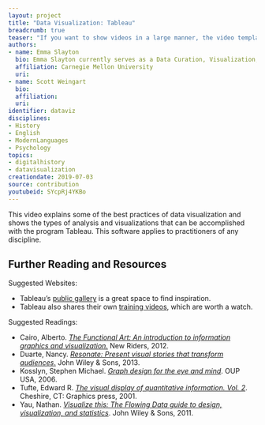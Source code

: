 ```yaml
---
layout: project
title: "Data Visualization: Tableau"
breadcrumb: true
teaser: "If you want to show videos in a large manner, the video template is the right choice."
authors: 
- name: Emma Slayton
  bio: Emma Slayton currently serves as a Data Curation, Visualization, and GIS Specialist at the Carnegie Mellon University Libraries. She received her PhD in Archeology in 2018 from the University of Leiden. As an archaeologist, she focused on using computer modeling to hypothesize the location of early canoe routes in the Caribbean. She has experience working with GIS and other data visualization tools. This knowledge aids her work at CMU, where she plans workshops and other content to promote the use of various data visualization methods, tools, and techniques.
  affiliation: Carnegie Mellon University
  uri:
- name: Scott Weingart
  bio:
  affiliation:
  uri:
identifier: dataviz
disciplines: 
- History
- English
- ModernLanguages
- Psychology
topics:
- digitalhistory
- datavisualization
creationdate: 2019-07-03
source: contribution
youtubeid: SYcpRj4YKBo
---
```



This video explains some of the best practices of data visualization and shows the types of analysis and visualizations that can be accomplished with the program Tableau. This software applies to practitioners of any discipline.

## Further Reading and Resources

Suggested Websites:
  - Tableau’s [public gallery](https://public.tableau.com/en-us/s/gallery) is a great space to find inspiration. 
  - Tableau also shares their own [training videos](https://www.tableau.com/learn/training), which are worth a watch. 

Suggested Readings: 
  - Cairo, Alberto. [*The Functional Art: An introduction to information graphics and visualization.*](https://books.google.com/books?id=xwjhh6Wu-VUC&dq=Cairo,+Alberto.+The+Functional+Art:+An+introduction+to+information+graphics+and+visualization.+New+Riders,+2012.&source=gbs_navlinks_s) New Riders, 2012.
  - Duarte, Nancy. [*Resonate: Present visual stories that transform audiences*.](https://books.google.com/books?id=xzceAwAAQBAJ&dq=Duarte,+Nancy.+Resonate:+Present+visual+stories+that+transform+audiences.+John+Wiley+%26+Sons,+2013.&source=gbs_navlinks_s) John Wiley & Sons, 2013.
  - Kosslyn, Stephen Michael. [*Graph design for the eye and mind*](https://books.google.com/books?id=dNe7GktaOF4C&dq=Kosslyn,+Stephen+Michael.+Graph+design+for+the+eye+and+mind.&source=gbs_navlinks_s). OUP USA, 2006.
  - Tufte, Edward R. [*The visual display of quantitative information. Vol. 2*](https://books.google.com/books?id=GTd5oQEACAAJ&dq=the+visual+display+of+quantitative+information+2001&hl=en&sa=X&ved=0ahUKEwj5kdbq2qrjAhVkneAKHRb6BjIQ6AEILzAB). Cheshire, CT: Graphics press, 2001.
  - Yau, Nathan. [*Visualize this: The Flowing Data guide to design, visualization, and statistics*](https://books.google.com/books?id=CB9XRIv9oigC&dq=Yau,+Nathan.+Visualize+this:+The+Flowing+Data+guide+to+design,+visualization,+and+statistics.+John+Wiley+%26+Sons,+2011.&source=gbs_navlinks_s). John Wiley & Sons, 2011.
